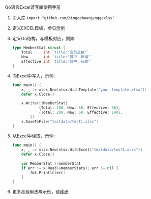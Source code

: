 Go语言Excel读写库使用手册

1. 引入库 `import "github.com/bingoohuang/ngg/xlsx"`
1. 定义EXCEL模板，参见[示例](https://github.com/bingoohuang/ngg/xlsx/blob/master/testdata/template.xlsx)
1. 定义Go结构，与模板对应，例如:

    ```go
    type MemberStat struct {
        Total     int `title:"会员总数"`
        New       int `title:"其中：新增"`
        Effective int `title:"其中：有效"`
    }
    ```

1. 向Excel中写入，示例:

    ```go
    func main() {
        x, _ := xlsx.New(xlsx.WithTemplate("your-template.xlsx"))
        defer x.Close()
    
        x.Write([]MemberStat{
                {Total: 100, New: 50, Effective: 50},
                {Total: 200, New: 60, Effective: 140},
            })
        x.SaveToFile("testdata/test1.xlsx")
    }
    ```

1. 从Excel中读取，示例:

    ```go
    func main() {
        x, _ := xlsx.New(xlsx.WithExcel("testdata/test1.xlsx"))
        defer x.Close()
        
        var MemberStat []memberStat
        if err := x.Read(&memberStats); err != nil {
            fmt.Println(err)
        }
    }
    ```


1. 更多高级用法与示例，请[移步](https://github.com/bingoohuang/ngg/xlsx)
